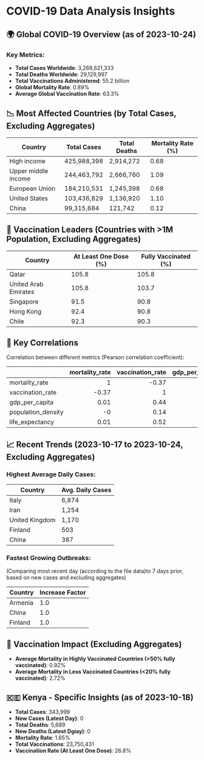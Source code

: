 # COVID-19 Data Analysis Insights
## 🌍 Global COVID-19 Overview (as of 2023-10-24)

### Key Metrics:
*   **Total Cases Worldwide**: 3,268,621,333
*   **Total Deaths Worldwide**: 29,129,997
*   **Total Vaccinations Administered**: 55.2 billion
*   **Global Mortality Rate**: 0.89%
*   **Average Global Vaccination Rate**: 63.3%

## 📉 Most Affected Countries (by Total Cases, Excluding Aggregates)

| Country | Total Cases | Total Deaths | Mortality Rate (%) |
|---|---|---|---|
| High income | 425,988,398 | 2,914,272 | 0.68 |
| Upper middle income | 244,463,792 | 2,666,760 | 1.09 |
| European Union | 184,210,531 | 1,245,398 | 0.68 |
| United States | 103,436,829 | 1,136,920 | 1.10 |
| China | 99,315,684 | 121,742 | 0.12 |\n\n
## 💉 Vaccination Leaders (Countries with >1M Population, Excluding Aggregates)

| Country | At Least One Dose (%) | Fully Vaccinated (%) |
|---|---|---|
| Qatar | 105.8 | 105.8 |
| United Arab Emirates | 105.8 | 103.7 |
| Singapore | 91.5 | 90.8 |
| Hong Kong | 92.4 | 90.8 |
| Chile | 92.3 | 90.3 |\n\n
## 🔗 Key Correlations

Correlation between different metrics (Pearson correlation coefficient):

|                    |   mortality_rate |   vaccination_rate |   gdp_per_capita |   population_density |   life_expectancy |
|:-------------------|-----------------:|-------------------:|-----------------:|---------------------:|------------------:|
| mortality_rate     |             1    |              -0.37 |             0.01 |                -0    |              0.01 |
| vaccination_rate   |            -0.37 |               1    |             0.44 |                 0.14 |              0.52 |
| gdp_per_capita     |             0.01 |               0.44 |             1    |                 0.37 |              0.68 |
| population_density |            -0    |               0.14 |             0.37 |                 1    |              0.22 |
| life_expectancy    |             0.01 |               0.52 |             0.68 |                 0.22 |              1    |\n\n
## 📈 Recent Trends (2023-10-17 to 2023-10-24, Excluding Aggregates)

### Highest Average Daily Cases:

| Country | Avg. Daily Cases |
|---|---|
| Italy | 6,874 |
| Iran | 1,254 |
| United Kingdom | 1,170 |
| Finland | 503 |
| China | 387 |\n\n
### Fastest Growing Outbreaks:
(Comparing most recent day (according to the file data)to 7 days prior, based on new cases and excluding aggregates)

| Country | Increase Factor |
|---|---|
| Armenia | 1.0 |
| China | 1.0 |
| Finland | 1.0 |\n\n
## 💉 Vaccination Impact (Excluding Aggregates)

- **Average Mortality in Highly Vaccinated Countries (>50% fully vaccinated)**: 0.92%
- **Average Mortality in Less Vaccinated Countries (<20% fully vaccinated)**: 2.72%

## 🇰🇪 Kenya - Specific Insights (as of 2023-10-18)

*   **Total Cases**: 343,999
*   **New Cases (Latest Day)**: 0
*   **Total Deaths**: 5,689
*   **New Deaths (Latest Dgiay)**: 0
*   **Mortality Rate**: 1.65%
*   **Total Vaccinations**: 23,750,431
*   **Vaccination Rate (At Least One Dose)**: 26.8%
